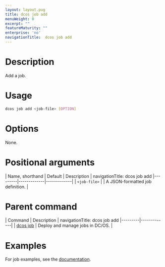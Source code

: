 ```yaml
---
layout: layout.pug
title: dcos job add
menuWeight: 0
excerpt: ""
featureMaturity: ""
enterprise: 'no'
navigationTitle:  dcos job add
---
```


<!-- This source repo for this topic is https://github.com/dcos/dcos-docs -->

    
# Description
Add a job.

# Usage

```bash
dcos job add <job-file> [OPTION]
```

# Options

None.

# Positional arguments

| Name, shorthand | Default | Description |
navigationTitle:  dcos job add
|---------|-------------|-------------|
| `<job-file>`   |             |  A JSON-formatted job definition. |

# Parent command

| Command | Description |
navigationTitle:  dcos job add
|---------|-------------|
| [dcos job](/docs/1.10/cli/command-reference/dcos-job/) |  Deploy and manage jobs in DC/OS. |

# Examples

For job examples, see the [documentation](/docs/1.10/deploying-jobs/examples/#create-job).
